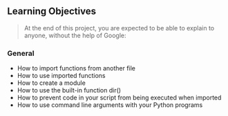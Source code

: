 ## Learning Objectives
> At the end of this project, you are expected to be able to explain to anyone, without the help of Google:

### General 
- How to import functions from another file
- How to use imported functions
- How to create a module
- How to use the built-in function dir()
- How to prevent code in your script from being executed when imported
- How to use command line arguments with your Python programs
